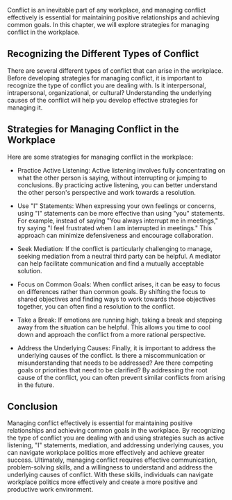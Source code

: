 
Conflict is an inevitable part of any workplace, and managing conflict effectively is essential for maintaining positive relationships and achieving common goals. In this chapter, we will explore strategies for managing conflict in the workplace.

Recognizing the Different Types of Conflict
-------------------------------------------

There are several different types of conflict that can arise in the workplace. Before developing strategies for managing conflict, it is important to recognize the type of conflict you are dealing with. Is it interpersonal, intrapersonal, organizational, or cultural? Understanding the underlying causes of the conflict will help you develop effective strategies for managing it.

Strategies for Managing Conflict in the Workplace
-------------------------------------------------

Here are some strategies for managing conflict in the workplace:

* Practice Active Listening: Active listening involves fully concentrating on what the other person is saying, without interrupting or jumping to conclusions. By practicing active listening, you can better understand the other person's perspective and work towards a resolution.

* Use "I" Statements: When expressing your own feelings or concerns, using "I" statements can be more effective than using "you" statements. For example, instead of saying "You always interrupt me in meetings," try saying "I feel frustrated when I am interrupted in meetings." This approach can minimize defensiveness and encourage collaboration.

* Seek Mediation: If the conflict is particularly challenging to manage, seeking mediation from a neutral third party can be helpful. A mediator can help facilitate communication and find a mutually acceptable solution.

* Focus on Common Goals: When conflict arises, it can be easy to focus on differences rather than common goals. By shifting the focus to shared objectives and finding ways to work towards those objectives together, you can often find a resolution to the conflict.

* Take a Break: If emotions are running high, taking a break and stepping away from the situation can be helpful. This allows you time to cool down and approach the conflict from a more rational perspective.

* Address the Underlying Causes: Finally, it is important to address the underlying causes of the conflict. Is there a miscommunication or misunderstanding that needs to be addressed? Are there competing goals or priorities that need to be clarified? By addressing the root cause of the conflict, you can often prevent similar conflicts from arising in the future.

Conclusion
----------

Managing conflict effectively is essential for maintaining positive relationships and achieving common goals in the workplace. By recognizing the type of conflict you are dealing with and using strategies such as active listening, "I" statements, mediation, and addressing underlying causes, you can navigate workplace politics more effectively and achieve greater success. Ultimately, managing conflict requires effective communication, problem-solving skills, and a willingness to understand and address the underlying causes of conflict. With these skills, individuals can navigate workplace politics more effectively and create a more positive and productive work environment.
